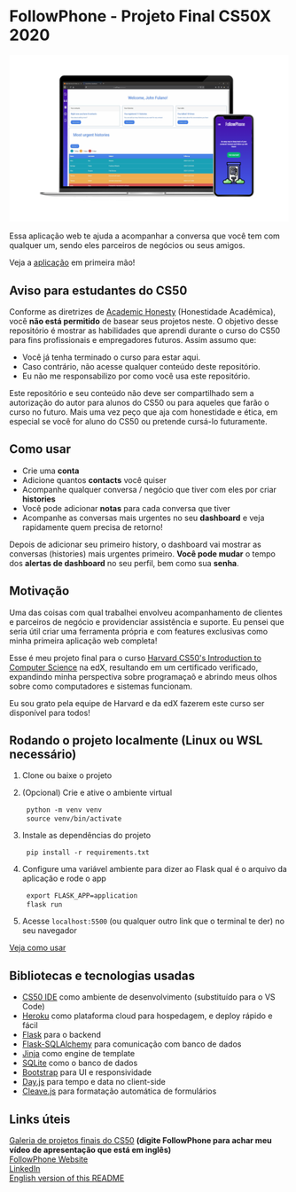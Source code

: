 # FollowPhone - Projeto Final CS50X 2020

![Mockup](static/img/followphone_mockup.png)  

Essa aplicação web te ajuda a acompanhar a conversa que você tem com qualquer um, sendo eles parceiros de negócios ou seus amigos.

Veja a [aplicação](https://followphone.herokuapp.com/) em primeira mão!

## Aviso para estudantes do CS50

Conforme as diretrizes de [Academic Honesty](https://cs50.harvard.edu/x/2022/honesty/) (Honestidade Acadêmica), você **não está permitido** de basear seus projetos neste. O objetivo desse repositório é mostrar as habilidades que aprendi durante o curso do CS50 para fins profissionais e empregadores futuros. Assim assumo que:

- Você já tenha terminado o curso para estar aqui.
- Caso contrário, não acesse qualquer conteúdo deste repositório.
- Eu não me responsabilizo por como você usa este repositório.

Este repositório e seu conteúdo não deve ser compartilhado sem a autorização do autor para alunos do CS50 ou para aqueles que farão o curso no futuro. Mais uma vez peço que aja com honestidade e ética, em especial se você for aluno do CS50 ou pretende cursá-lo futuramente.

## Como usar

- Crie uma **conta**
- Adicione quantos **contacts** você quiser
- Acompanhe qualquer conversa / negócio que tiver com eles por criar **histories**
- Você pode adicionar **notas** para cada conversa que tiver
- Acompanhe as conversas mais urgentes no seu **dashboard** e veja rapidamente quem precisa de retorno!

Depois de adicionar seu primeiro history, o dashboard vai mostrar as conversas (histories) mais urgentes primeiro. **Você pode mudar** o tempo dos **alertas de dashboard** no seu perfil, bem como sua **senha**.

## Motivação

Uma das coisas com qual trabalhei envolveu acompanhamento de clientes e parceiros de negócio e providenciar assistência e suporte. Eu pensei que seria útil criar uma ferramenta própria e com features exclusivas como minha primeira aplicação web completa!

Esse é meu projeto final para o curso [Harvard CS50's Introduction to Computer Science](https://www.edx.org/course/introduction-computer-science-harvardx-cs50x) na edX, resultando em um certificado verificado, expandindo minha perspectiva sobre programaçaõ e abrindo meus olhos sobre como computadores e sistemas funcionam.

Eu sou grato pela equipe de Harvard e da edX fazerem este curso ser disponível para todos!

## Rodando o projeto localmente (Linux ou WSL necessário)

1. Clone ou baixe o projeto
2. (Opcional) Crie e ative o ambiente virtual

        python -m venv venv
        source venv/bin/activate

3. Instale as dependências do projeto

        pip install -r requirements.txt

4. Configure uma variável ambiente para dizer ao Flask qual é o arquivo da aplicação e rode o app

        export FLASK_APP=application
        flask run

5. Acesse `localhost:5500` (ou qualquer outro link que o terminal te der) no seu navegador

[Veja como usar](#como-usar)

## Bibliotecas e tecnologias usadas

- [CS50 IDE](https://cs50.harvard.edu/x/) como ambiente de desenvolvimento (substituído para o VS Code)
- [Heroku](https://www.heroku.com/) como plataforma cloud para hospedagem, e deploy rápido e fácil
- [Flask](https://flask.palletsprojects.com/en/1.1.x/) para o backend
- [Flask-SQLAlchemy](https://flask-sqlalchemy.palletsprojects.com/en/2.x/) para comunicação com banco de dados
- [Jinja](https://palletsprojects.com/p/jinja/) como engine de template
- [SQLite](https://www.sqlite.org/) como o banco de dados
- [Bootstrap](https://getbootstrap.com/) para UI e responsividade
- [Day.js](https://day.js.org/) para tempo e data no client-side
- [Cleave.js](https://nosir.github.io/cleave.js/) para formatação automática de formulários

## Links úteis

[Galeria de projetos finais do CS50](https://cs50.harvard.edu/x/2022/gallery) **(digite FollowPhone para achar meu vídeo de apresentação que está em inglês)**  
[FollowPhone Website](https://followphone.herokuapp.com)  
[LinkedIn](https://www.linkedin.com/in/laurence-zanotti/)  
[English version of this README](https://github.com/LaurenceZanotti/cs50x2020-followphone)
